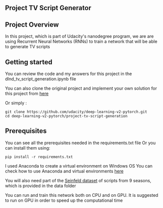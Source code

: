 

## Project TV Script Generator

## Project Overview

In this project, which is part of Udacity's nanodegree program, we are are using Recurrent Neural Networks (RNNs) to train a network that will be able to generate TV scripts  


## Getting started

You can review the code and my answers for this project in the dlnd_tv_script_generation.ipynb file

You can also clone the original project and implement your own solution for this project from [here](https://github.com/udacity/deep-learning-v2-pytorch)

Or simply : 
```
git clone https://github.com/udacity/deep-learning-v2-pytorch.git
cd deep-learning-v2-pytorch/project-tv-script-generation
```
## Prerequisites
You can see all the prerequisites needed in the requirements.txt file
Or you can install them using:
```
pip install -r requirements.txt
```
I used Anaconda to create a virtual environment on Windows OS
You can check how to use Anaconda and virtual environments [here](https://www.anaconda.com/products/individual)

You will also need part of the [Seinfeld dataset](https://www.kaggle.com/thec03u5/seinfeld-chronicles#scripts.csv) of scripts from 9 seasons, which is provided in the data folder

You can run and train this network both on CPU and on GPU.
It is suggested to run on GPU in order to speed up the computational time

